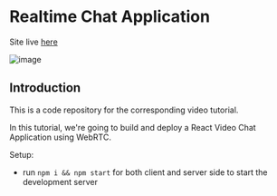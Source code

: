 # Realtime Chat Application
Site live [here](https://cheesy-vc.web.app/)

![image](https://user-images.githubusercontent.com/55230372/119185549-71acac80-ba94-11eb-8b0f-8569e1976cbc.png)


## Introduction
This is a code repository for the corresponding video tutorial. 

In this tutorial, we're going to build and deploy a React Video Chat Application using WebRTC.

Setup:
- run ```npm i && npm start``` for both client and server side to start the development server
